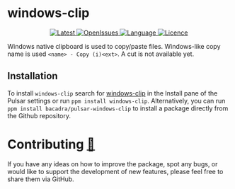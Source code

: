# windows-clip

<p align="center">
  <a href="https://github.com/bacadra/pulsar-windows-clip/tags">
  <img src="https://img.shields.io/github/v/tag/bacadra/pulsar-windows-clip?style=for-the-badge&label=Latest&color=blue" alt="Latest">
  </a>
  <a href="https://github.com/bacadra/pulsar-windows-clip/issues">
  <img src="https://img.shields.io/github/issues-raw/bacadra/pulsar-windows-clip?style=for-the-badge&color=blue" alt="OpenIssues">
  </a>
  <a href="https://github.com/bacadra/pulsar-windows-clip/blob/master/package.json">
  <img src="https://img.shields.io/github/languages/top/bacadra/pulsar-windows-clip?style=for-the-badge&color=blue" alt="Language">
  </a>
  <a href="https://github.com/bacadra/pulsar-windows-clip/blob/master/LICENSE">
  <img src="https://img.shields.io/github/license/bacadra/pulsar-windows-clip?style=for-the-badge&color=blue" alt="Licence">
  </a>
</p>

Windows native clipboard is used to copy/paste files. Windows-like copy name is used `<name> - Copy (i)<ext>`. A cut is not available yet.

## Installation

To install `windows-clip` search for [windows-clip](https://web.pulsar-edit.dev/packages/windows-clip) in the Install pane of the Pulsar settings or run `ppm install windows-clip`. Alternatively, you can run `ppm install bacadra/pulsar-windows-clip` to install a package directly from the Github repository.

# Contributing [🍺](https://www.buymeacoffee.com/asiloisad)

If you have any ideas on how to improve the package, spot any bugs, or would like to support the development of new features, please feel free to share them via GitHub.
